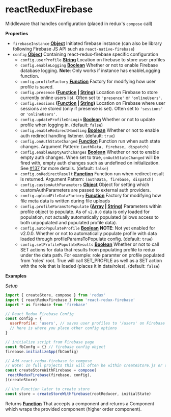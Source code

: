 # reactReduxFirebase

Middleware that handles configuration (placed in redux's
`compose` call)

**Properties**

-   `firebaseInstance` **[Object](https://developer.mozilla.org/en-US/docs/Web/JavaScript/Reference/Global_Objects/Object)** Initiated firebase instance (can also
    be library following Firebase JS API such as `react-native-firebase`)
-   `config` **[Object](https://developer.mozilla.org/en-US/docs/Web/JavaScript/Reference/Global_Objects/Object)** Containing react-redux-firebase specific configuration
    -   `config.userProfile` **[String](https://developer.mozilla.org/en-US/docs/Web/JavaScript/Reference/Global_Objects/String)** Location on firebase to store user profiles
    -   `config.enableLogging` **[Boolean](https://developer.mozilla.org/en-US/docs/Web/JavaScript/Reference/Global_Objects/Boolean)** Whether or not to enable Firebase database logging.
        **Note**: Only works if instance has enableLogging function.
    -   `config.profileFactory` **[Function](https://developer.mozilla.org/en-US/docs/Web/JavaScript/Reference/Statements/function)** Factory for modifying how user profile is saved.
    -   `config.presence` **([Function](https://developer.mozilla.org/en-US/docs/Web/JavaScript/Reference/Statements/function) \| [String](https://developer.mozilla.org/en-US/docs/Web/JavaScript/Reference/Global_Objects/String))** Location on Firebase to store currently
        online users list. Often set to `'presence'` or `'onlineUsers'`.
    -   `config.sessions` **([Function](https://developer.mozilla.org/en-US/docs/Web/JavaScript/Reference/Statements/function) \| [String](https://developer.mozilla.org/en-US/docs/Web/JavaScript/Reference/Global_Objects/String))** Location on Firebase where user
        sessions are stored (only if presense is set). Often set to `'sessions'` or `'onlineUsers'`.
    -   `config.updateProfileOnLogin` **[Boolean](https://developer.mozilla.org/en-US/docs/Web/JavaScript/Reference/Global_Objects/Boolean)** Whether or not to update
        profile when logging in. (default: `false`)
    -   `config.enableRedirectHandling` **[Boolean](https://developer.mozilla.org/en-US/docs/Web/JavaScript/Reference/Global_Objects/Boolean)** Whether or not to enable
        auth redirect handling listener. (default: `true`)
    -   `config.onAuthStateChanged` **[Function](https://developer.mozilla.org/en-US/docs/Web/JavaScript/Reference/Statements/function)** Function run when auth state
        changes. Argument Pattern: `(authData, firebase, dispatch)`
    -   `config.enableEmptyAuthChanges` **[Boolean](https://developer.mozilla.org/en-US/docs/Web/JavaScript/Reference/Global_Objects/Boolean)** Whether or not to enable
        empty auth changes. When set to true, `onAuthStateChanged` will be fired with,
        empty auth changes such as undefined on initialization. See
        [#137](https://github.com/prescottprue/react-redux-firebase/issues/137) for
        more details. (default: `false`)
    -   `config.onRedirectResult` **[Function](https://developer.mozilla.org/en-US/docs/Web/JavaScript/Reference/Statements/function)** Function run when redirect
        result is returned. Argument Pattern: `(authData, firebase, dispatch)`
    -   `config.customAuthParameters` **[Object](https://developer.mozilla.org/en-US/docs/Web/JavaScript/Reference/Global_Objects/Object)** Object for setting which
        customAuthParameters are passed to external auth providers.
    -   `config.uploadFileDataFactory` **[Function](https://developer.mozilla.org/en-US/docs/Web/JavaScript/Reference/Statements/function)** Factory for modifying
        how file meta data is written during file uploads
    -   `config.profileParamsToPopulate` **([Array](https://developer.mozilla.org/en-US/docs/Web/JavaScript/Reference/Global_Objects/Array) \| [String](https://developer.mozilla.org/en-US/docs/Web/JavaScript/Reference/Global_Objects/String))** Parameters within
        profile object to populate. As of `v2.0.0` data is only loaded for population, not actually automatically populated
        (allows access to both unpopulated and populated profile data).
    -   `config.autoPopulateProfile` **[Boolean](https://developer.mozilla.org/en-US/docs/Web/JavaScript/Reference/Global_Objects/Boolean)** **NOTE**: Not yet enabled for v2.0.0. Whether or not to
        automatically populate profile with data loaded through profileParamsToPopulate config. (default: `true`)
    -   `config.setProfilePopulateResults` **[Boolean](https://developer.mozilla.org/en-US/docs/Web/JavaScript/Reference/Global_Objects/Boolean)** Whether or not to
        call SET actions for data that results from populating profile to redux under
        the data path. For example: role paramter on profile populated from 'roles'
        root. True will call SET_PROFILE as well as a SET action with the role that
        is loaded (places it in data/roles). (default: `false`)

**Examples**

_Setup_

```javascript
import { createStore, compose } from 'redux'
import { reactReduxFirebase } from 'react-redux-firebase'
import * as firebase from 'firebase'

// React Redux Firebase Config
const config = {
  userProfile: 'users', // saves user profiles to '/users' on Firebase
  // here is where you place other config options
}

// initialize script from Firebase page
const fbConfg = {} // firebase config object
firebase.initializeApp(fbConfig)

// Add react-redux-firebase to compose
// Note: In full projects this will often be within createStore.js or store.js
const createStoreWithFirebase = compose(
 reactReduxFirebase(firebase, config),
)(createStore)

// Use Function later to create store
const store = createStoreWithFirebase(rootReducer, initialState)
```

Returns **[Function](https://developer.mozilla.org/en-US/docs/Web/JavaScript/Reference/Statements/function)** That accepts a component and returns a Component which
wraps the provided component (higher order component).
